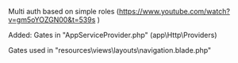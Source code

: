 Multi auth based on simple roles 
(https://www.youtube.com/watch?v=gm5oYOZGN00&t=539s )

Added:
Gates in "AppServiceProvider.php" (app\Http\Providers)

Gates used in "resources\views\layouts\navigation.blade.php"
